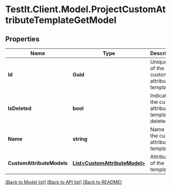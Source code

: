# TestIt.Client.Model.ProjectCustomAttributeTemplateGetModel

## Properties

Name | Type | Description | Notes
------------ | ------------- | ------------- | -------------
**Id** | **Guid** | Unique ID of the custom attributes template | [optional] 
**IsDeleted** | **bool** | Indicates if the custom attribute template is deleted | [optional] 
**Name** | **string** | Name of the custom attribute template | [optional] 
**CustomAttributeModels** | [**List&lt;CustomAttributeModel&gt;**](CustomAttributeModel.md) | Attributes of the template | [optional] 

[[Back to Model list]](../README.md#documentation-for-models) [[Back to API list]](../README.md#documentation-for-api-endpoints) [[Back to README]](../README.md)


